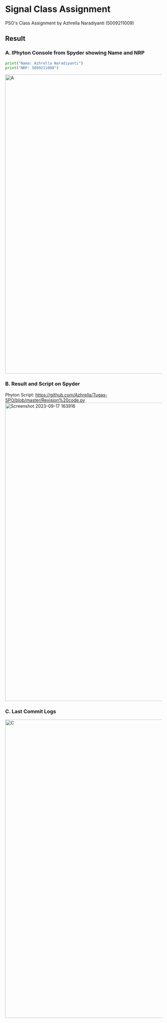 # Signal Class Assignment
PSO's Class Assignment by Azhrella Naradiyanti (5009211009)

## Result
### A. IPhyton Console from Spyder showing Name and NRP
```py
print("Nama: Azhrella Naradiyanti")
print("NRP: 5009211009")
```
<img width="960" alt="A" src="https://github.com/Azhrella/Tugas-SPO/assets/144868414/7d9e8849-48bb-4dea-ba82-bc33964dcf97">

### B. Result and Script on Spyder
Phyton Script: https://github.com/Azhrella/Tugas-SPO/blob/master/Revision%20code.py
<img width="958" alt="Screenshot 2023-09-17 163916" src="https://github.com/Azhrella/Tugas-SPO/assets/144868414/116ef971-4231-4e04-ae6b-3bbb6f8e0f71">


### C. Last Commit Logs
<img width="958" alt="C" src="https://github.com/Azhrella/Tugas-SPO/assets/144868414/ac5a2142-2e38-4f87-8164-8c991ccb8f2b">
